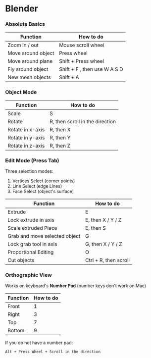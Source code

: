 # Blender

### Absolute Basics

| Function | How to do |
|----------|-----------|
| Zoom in / out | Mouse scroll wheel |
| Move around object | Press wheel |
| Move around plane | Shift + Press wheel |
| Fly around object | Shift + F , then use W A S D |
| New mesh objects | Shift + A |


### Object Mode

| Function | How to do  |
|----------|------------|
| Scale    | S |
| Rotate | R, then scroll in the direction |  
| Rotate in x-axis | R, then X |
| Rotate in y-axis | R, then Y |
| Rotate in z-axis | R, then Z |


### Edit Mode (Press Tab)
Three selection modes:
1. Vertices Select (corner points)
2. Line Select (edge Lines)
3. Face Select (object's surface)

| Function | How to do  |
|----------|------------|
| Extrude  | E |
| Lock extrude in axis | E, then X / Y / Z |
| Scale extruded Piece | E, then S|
| Grab and move selected object | G |
| Lock grab tool in axis | G, then X / Y / Z |
| Proportional Editing | O |
| Cut objects | Ctrl + R, then scroll |

### Orthographic View
Works on keyboard's **Number Pad** (number keys don't work on Mac)

| Function | How to do |
|----------|-----------|
| Front  | 1 |
| Right  | 3 |
| Top    | 7 |
| Bottom | 9 |

If you do not have a number pad:
```
Alt + Press Wheel + Scroll in the direction
```